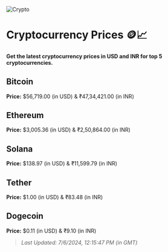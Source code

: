 
![Crypto](https://www.techguide.com.au/wp-content/uploads/2020/11/crypto3.jpeg)

# Cryptocurrency Prices 🪙📈

#### Get the latest cryptocurrency prices in USD and INR for top 5 cryptocurrencies.

## Bitcoin

**Price:** $56,719.00 (in USD) & ₹47,34,421.00 (in INR)

## Ethereum

**Price:** $3,005.36 (in USD) & ₹2,50,864.00 (in INR)

## Solana

**Price:** $138.97 (in USD) & ₹11,599.79 (in INR)

## Tether

**Price:** $1.00 (in USD) & ₹83.48 (in INR)

## Dogecoin

**Price:** $0.11 (in USD) & ₹9.10 (in INR)

> _Last Updated: 7/6/2024, 12:15:47 PM (in GMT)_
